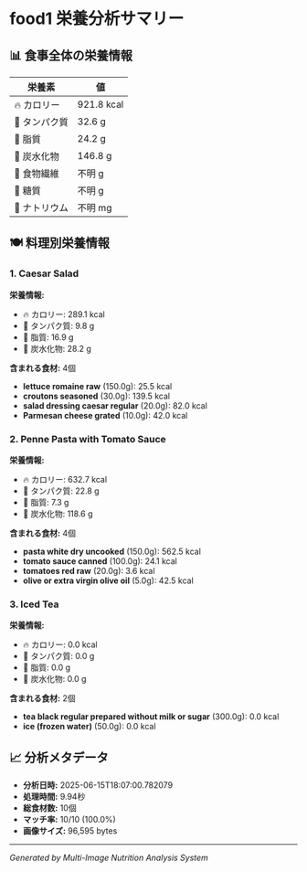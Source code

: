 # food1 栄養分析サマリー

## 📊 食事全体の栄養情報

| 栄養素 | 値 |
|--------|-----|
| 🔥 カロリー | 921.8 kcal |
| 🥩 タンパク質 | 32.6 g |
| 🧈 脂質 | 24.2 g |
| 🍞 炭水化物 | 146.8 g |
| 🌾 食物繊維 | 不明 g |
| 🍯 糖質 | 不明 g |
| 🧂 ナトリウム | 不明 mg |

## 🍽️ 料理別栄養情報

### 1. Caesar Salad

**栄養情報:**
- 🔥 カロリー: 289.1 kcal
- 🥩 タンパク質: 9.8 g
- 🧈 脂質: 16.9 g
- 🍞 炭水化物: 28.2 g

**含まれる食材:** 4個

- **lettuce romaine raw** (150.0g): 25.5 kcal
- **croutons seasoned** (30.0g): 139.5 kcal
- **salad dressing caesar regular** (20.0g): 82.0 kcal
- **Parmesan cheese grated** (10.0g): 42.0 kcal

### 2. Penne Pasta with Tomato Sauce

**栄養情報:**
- 🔥 カロリー: 632.7 kcal
- 🥩 タンパク質: 22.8 g
- 🧈 脂質: 7.3 g
- 🍞 炭水化物: 118.6 g

**含まれる食材:** 4個

- **pasta white dry uncooked** (150.0g): 562.5 kcal
- **tomato sauce canned** (100.0g): 24.1 kcal
- **tomatoes red raw** (20.0g): 3.6 kcal
- **olive or extra virgin olive oil** (5.0g): 42.5 kcal

### 3. Iced Tea

**栄養情報:**
- 🔥 カロリー: 0.0 kcal
- 🥩 タンパク質: 0.0 g
- 🧈 脂質: 0.0 g
- 🍞 炭水化物: 0.0 g

**含まれる食材:** 2個

- **tea black regular prepared without milk or sugar** (300.0g): 0.0 kcal
- **ice (frozen water)** (50.0g): 0.0 kcal

## 📈 分析メタデータ

- **分析日時:** 2025-06-15T18:07:00.782079
- **処理時間:** 9.94秒
- **総食材数:** 10個
- **マッチ率:** 10/10 (100.0%)
- **画像サイズ:** 96,595 bytes

---
*Generated by Multi-Image Nutrition Analysis System*

